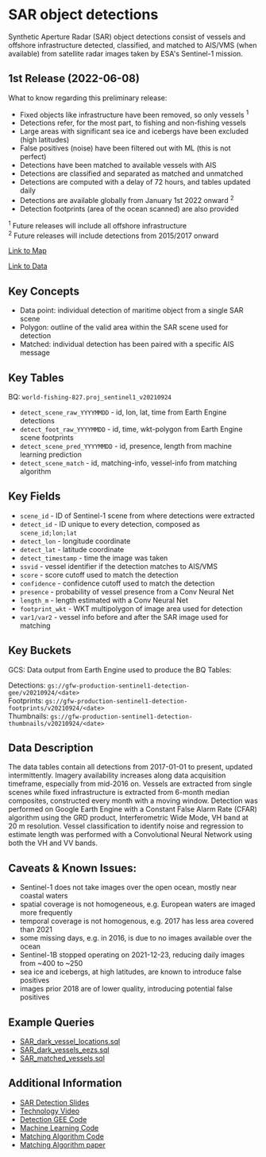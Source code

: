# SAR object detections

Synthetic Aperture Radar (SAR) object detections consist of vessels and offshore infrastructure detected, classified, and matched to AIS/VMS (when available) from satellite radar images taken by ESA's Sentinel-1 mission.

## 1st Release (2022-06-08)

What to know regarding this preliminary release:

- Fixed objects like infrastructure have been removed, so only vessels <sup>1</sup>
- Detections refer, for the most part, to fishing and non-fishing vessels
- Large areas with significant sea ice and icebergs have been excluded (high latitudes)
- False positives (noise) have been filtered out with ML (this is not perfect)
- Detections have been matched to available vessels with AIS
- Detections are classified and separated as matched and unmatched
- Detections are computed with a delay of 72 hours, and tables updated daily
- Detections are available globally from January 1st 2022 onward <sup>2</sup>
- Detection footprints (area of the ocean scanned) are also provided

<sup>1</sup> Future releases will include all offshore infrastructure  
<sup>2</sup> Future releases will include detections from 2015/2017 onward

[Link to Map](https://#)

[Link to Data](https://#)

## Key Concepts

- Data point: individual detection of maritime object from a single SAR scene
- Polygon: outline of the valid area within the SAR scene used for detection
- Matched: individual detection has been paired with a specific AIS message

## Key Tables

BQ: `world-fishing-827.proj_sentinel1_v20210924`

- `detect_scene_raw_YYYYMMDD` - id, lon, lat, time from Earth Engine detections
- `detect_foot_raw_YYYYMMDD` - id, time, wkt-polygon from Earth Engine scene footprints
- `detect_scene_pred_YYYYMMDD` - id, presence, length from machine learning prediction
- `detect_scene_match` - id, matching-info, vessel-info from matching algorithm

## Key Fields

- `scene_id` - ID of Sentinel-1 scene from where detections were extracted
- `detect_id` - ID unique to every detection, composed as `scene_id;lon;lat`
- `detect_lon` - longitude coordinate
- `detect_lat` - latitude coordinate
- `detect_timestamp` - time the image was taken
- `ssvid` - vessel identifier if the detection matches to AIS/VMS
- `score` - score cutoff used to match the detection
- `confidence` - confidence cutoff used to match the detection
- `presence` - probability of vessel presence from a Conv Neural Net
- `length_m` - length estimated with a Conv Neural Net
- `footprint_wkt` - WKT multipolygon of image area used for detection
- `var1/var2` - vessel info before and after the SAR image used for matching

## Key Buckets

GCS: Data output from Earth Engine used to produce the BQ Tables:

Detections: `gs://gfw-production-sentinel1-detection-gee/v20210924/<date>`  
Footprints: `gs://gfw-production-sentinel1-detection-footprints/v20210924/<date>`  
Thumbnails: `gs://gfw-production-sentinel1-detection-thumbnails/v20210924/<date>`   

## Data Description

The data tables contain all detections from 2017-01-01 to present, updated intermittently. Imagery availability increases along data acquisition timeframe, especially from mid-2016 on. Vessels are extracted from single scenes while fixed infrastructure is extracted from 6-month median composites, constructed every month with a moving window. Detection was performed on Google Earth Engine with a Constant False Alarm Rate (CFAR) algorithm using the GRD product, Interferometric Wide Mode, VH band at 20 m resolution. Vessel classification to identify noise and regression to estimate length was performed with a Convolutional Neural Network using both the VH and VV bands.

## Caveats & Known Issues:

- Sentinel-1 does not take images over the open ocean, mostly near coastal waters
- spatial coverage is not homogeneous, e.g. European waters are imaged more frequently
- temporal coverage is not homogenous, e.g. 2017 has less area covered than 2021
- some missing days, e.g. in 2016, is due to no images available over the ocean
- Sentinel-1B stopped operating on 2021-12-23, reducing daily images from ~400 to ~250
- sea ice and icebergs, at high latitudes, are known to introduce false positives
- images prior 2018 are of lower quality, introducing potential false positives

## Example Queries

+ [SAR_dark_vessel_locations.sql](https://github.com/GlobalFishingWatch/bigquery-documentation-wf827/blob/master/queries/SAR_dark_vessel_locations.sql)
+ [SAR_dark_vessels_eezs.sql](https://github.com/GlobalFishingWatch/bigquery-documentation-wf827/blob/master/queries/SAR_dark_vessels_eezs.sql) 
+ [SAR_matched_vessels.sql](https://github.com/GlobalFishingWatch/bigquery-documentation-wf827/blob/master/queries/SAR_matched_vessels.sql)

## Additional Information

- [SAR Detection Slides](https://docs.google.com/presentation/d/1Rzsz6roQU-QfEdGTq33fApBTkZwsBelzKBHBKWrSALM/edit?usp=sharing)
- [Technology Video](https://#)
- [Detection GEE Code](https://github.com/GlobalFishingWatch/sentinel-1-ee/tree/develop/detection)
- [Machine Learning Code](https://github.com/GlobalFishingWatch/sentinel-1-ee/tree/develop/classification)
- [Matching Algorithm Code](https://#)
- [Matching Algorithm paper](https://#)